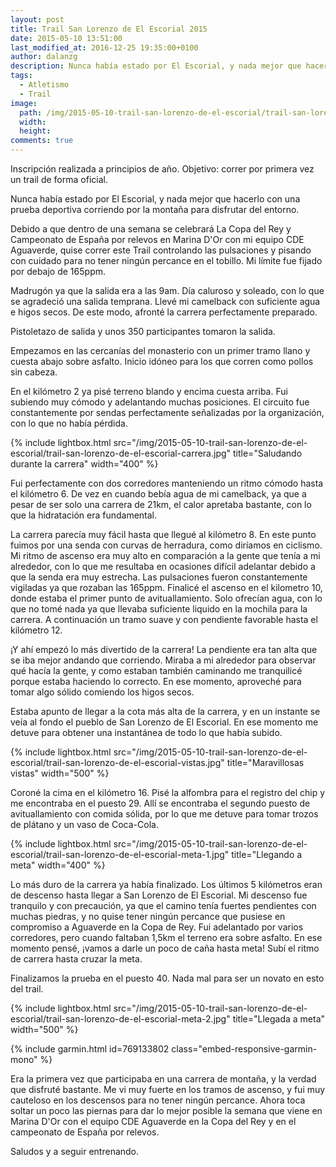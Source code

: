 ```yaml
---
layout: post
title: Trail San Lorenzo de El Escorial 2015
date: 2015-05-10 13:51:00
last_modified_at: 2016-12-25 19:35:00+0100
author: dalanzg
description: Nunca había estado por El Escorial, y nada mejor que hacerlo con una prueba deportiva corriendo por la montaña para disfrutar del entorno.
tags:
  - Atletismo
  - Trail
image:
  path: /img/2015-05-10-trail-san-lorenzo-de-el-escorial/trail-san-lorenzo-de-el-escorial-carrera.jpg
  width: 
  height: 
comments: true
---
```


Inscripción realizada a principios de año. Objetivo: correr por primera vez un trail de forma oficial.

Nunca había estado por El Escorial, y nada mejor que hacerlo con una prueba deportiva corriendo por la montaña para disfrutar del entorno.

Debido a que dentro de una semana se celebrará La Copa del Rey y Campeonato de España por relevos en Marina D'Or con mi equipo CDE Aguaverde, quise correr este Trail controlando las pulsaciones y pisando con cuidado para no tener ningún percance en el tobillo. Mi límite fue fijado por debajo de 165ppm.

Madrugón ya que la salida era a las 9am. Día caluroso y soleado, con lo que se agradeció una salida temprana. Llevé mi camelback con suficiente agua e higos secos. De este modo, afronté la carrera perfectamente preparado.

Pistoletazo de salida y unos 350 participantes tomaron la salida.

Empezamos en las cercanías del monasterio con un primer tramo llano y cuesta abajo sobre asfalto. Inicio idóneo para los que corren como pollos sin cabeza.

En el kilómetro 2 ya pisé terreno blando y encima cuesta arriba. Fui subiendo muy cómodo y adelantando muchas posiciones. El circuito fue constantemente por sendas perfectamente señalizadas por la organización, con lo que no había pérdida.

{% include lightbox.html src="/img/2015-05-10-trail-san-lorenzo-de-el-escorial/trail-san-lorenzo-de-el-escorial-carrera.jpg" title="Saludando durante la carrera" width="400" %}

Fui perfectamente con dos corredores manteniendo un ritmo cómodo hasta el kilómetro 6. De vez en cuando bebía agua de mi camelback, ya que a pesar de ser solo una carrera de 21km, el calor apretaba bastante, con lo que la hidratación era fundamental.

La carrera parecía muy fácil hasta que llegué al kilómetro 8. En este punto fuimos por una senda con curvas de herradura, como diríamos en ciclismo. Mi ritmo de ascenso era muy alto en comparación a la gente que tenía a mi alrededor, con lo que me resultaba en ocasiones difícil adelantar debido a que la senda era muy estrecha. Las pulsaciones fueron constantemente vigiladas ya que rozaban las 165ppm. Finalicé el ascenso en el kilometro 10, donde estaba el primer punto de avituallamiento. Solo ofrecían agua, con lo que no tomé nada ya que llevaba suficiente liquido en la mochila para la carrera. A continuación un tramo suave y con pendiente favorable hasta el kilómetro 12.

¡Y ahí empezó lo más divertido de la carrera! La pendiente era tan alta que se iba mejor andando que corriendo. Miraba a mi alrededor para observar qué hacía la gente, y como estaban también caminando me tranquilicé porque estaba haciendo lo correcto. En ese momento, aproveché para tomar algo sólido comiendo los higos secos.

Estaba apunto de llegar a la cota más alta de la carrera, y en un instante se veía al fondo el pueblo de San Lorenzo de El Escorial. En ese momento me detuve para obtener una instantánea de todo lo que había subido.

{% include lightbox.html src="/img/2015-05-10-trail-san-lorenzo-de-el-escorial/trail-san-lorenzo-de-el-escorial-vistas.jpg" title="Maravillosas vistas" width="500" %}

Coroné la cima en el kilómetro 16. Pisé la alfombra para el registro del chip y me encontraba en el puesto 29. Allí se encontraba el segundo puesto de avituallamiento con comida sólida, por lo que me detuve para tomar trozos de plátano y un vaso de Coca-Cola.

{% include lightbox.html src="/img/2015-05-10-trail-san-lorenzo-de-el-escorial/trail-san-lorenzo-de-el-escorial-meta-1.jpg" title="Llegando a meta" width="400" %}

Lo más duro de la carrera ya había finalizado. Los últimos 5 kilómetros eran de descenso hasta llegar a San Lorenzo de El Escorial. Mi descenso fue tranquilo y con precaución, ya que el camino tenía fuertes pendientes con muchas piedras, y no quise tener ningún percance que pusiese en compromiso a Aguaverde en la Copa de Rey. Fui adelantado por varios corredores, pero cuando faltaban 1,5km el terreno era sobre asfalto. En ese momento pensé, ¡vamos a darle un poco de caña hasta meta! Subí el ritmo de carrera hasta cruzar la meta.

Finalizamos la prueba en el puesto 40. Nada mal para ser un novato en esto del trail.

{% include lightbox.html src="/img/2015-05-10-trail-san-lorenzo-de-el-escorial/trail-san-lorenzo-de-el-escorial-meta-2.jpg" title="Llegada a meta" width="500" %}

{% include garmin.html id=769133802 class="embed-responsive-garmin-mono" %}

Era la primera vez que participaba en una carrera de montaña, y la verdad que disfruté bastante. Me vi muy fuerte en los tramos de ascenso, y fui muy cauteloso en los descensos para no tener ningún percance. Ahora toca soltar un poco las piernas para dar lo mejor posible la semana que viene en Marina D'Or con el equipo CDE Aguaverde en la Copa del Rey y en el campeonato de España por relevos.

Saludos y a seguir entrenando.
